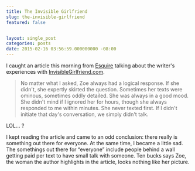 ```yaml
---
title: The Invisible Girlfriend
slug: the-invisible-girlfriend
featured: false


layout: single_post
categories: posts
date: 2015-02-16 03:56:59.000000000 -08:00
---
```


I caught an article this morning from [Esquire](http://www.esquire.com/lifestyle/sex/a32668/invisible-girlfriend-experiment/) talking about the writer's experiences with [InvisibleGirlfriend.com](http://invisiblegirlfriend.com).

> No matter what I asked, Zoe always had a logical response. If she didn't, she expertly skirted the question. Sometimes her texts were ominous, sometimes oddly detailed. She was always in a good mood. She didn't mind if I ignored her for hours, though she always responded to me within minutes. She never texted first. If I didn't initiate that day's conversation, we simply didn't talk.

LOL… ?

I kept reading the article and came to an odd conclusion: there really is something out there for everyone. At the same time, I became a little sad. The somethings out there for “everyone” include people behind a wall getting paid per text to have small talk with someone. Ten bucks says Zoe, the woman the author highlights in the article, looks nothing like her picture.

